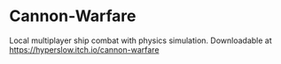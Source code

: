 # Cannon-Warfare
Local multiplayer ship combat with physics simulation.
Downloadable at https://hyperslow.itch.io/cannon-warfare
